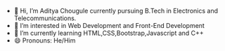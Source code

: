 - 👋 Hi, I’m Aditya Chougule currently pursuing B.Tech in Electronics and Telecommunications.
- 👀 I’m interested in Web Development and Front-End Development
- 🌱 I’m currently learning HTML,CSS,Bootstrap,Javascript and C++
- 😄 Pronouns: He/Him 

<!---
Adityarc70/Adityarc70 is a ✨ special ✨ repository because its `README.md` (this file) appears on your GitHub profile.
You can click the Preview link to take a look at your changes.
--->
